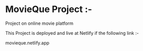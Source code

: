 # MovieQue Project :-  
Project on online movie platform

This Project is deployed and live at Netlify if the following link :- 

movieque.netlify.app
